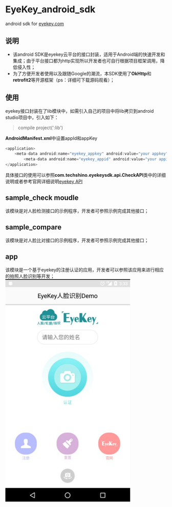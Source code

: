 # EyeKey_android_sdk

android sdk for [eyekey.com](http://www.eyekey.com)

## 说明
* 该android SDK是eyekey云平台的接口封装，适用于Android端的快速开发和集成；由于平台接口都为http实现所以开发者也可自行根据项目框架调用，降低侵入性；
* 为了方便开发者使用以及跟随Google的潮流，本SDK使用了**OkHttp**和**retrofit2**等开源框架（ps：详细可下载源码观看）；

## 使用
eyekey接口封装在了lib模块中，如需引入自己的项目中将lib拷贝到android studio项目中，引入如下：
>compile project(':lib')

**AndroidManifest.xml**中设置appId和appKey
```java
<application>
    <meta-data android:name="eyekey_appkey" android:value="your appkey"/>
        <meta-data android:name="eyekey_appid" android:value="your appid"/>
</application>
```

具体接口的使用可以参照**com.techshino.eyekeysdk.api.CheckAPI**类中的详细说明或者参考官网详细说明[eyekey API](http://www.eyekey.com/devcenter/api/APIface.html)

## sample_check moudle
该模块是对人脸检测接口的示例程序，开发者可参照示例完成其他接口；

## sample_compare
该模块是对人脸比对接口的示例程序，开发者可参照示例完成其他接口；

## app
该模块是一个基于eyekey的注册认证的应用，开发者可以参照该应用来进行相应的拍照人脸识别等开发；
![](https://raw.githubusercontent.com/TechshinoEyeKey/android_sdk/master/screenshot/app_icon1.png)
